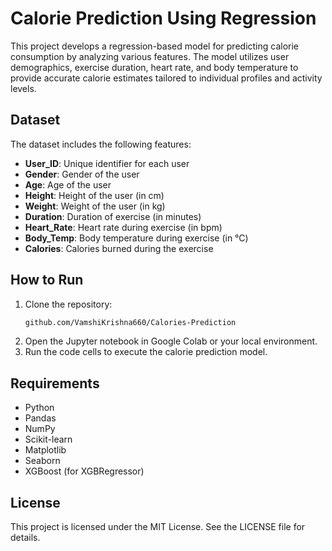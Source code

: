 # Calorie Prediction Using Regression

This project develops a regression-based model for predicting calorie consumption by analyzing various features. The model utilizes user demographics, exercise duration, heart rate, and body temperature to provide accurate calorie estimates tailored to individual profiles and activity levels.

## Dataset
The dataset includes the following features:
- **User_ID**: Unique identifier for each user
- **Gender**: Gender of the user
- **Age**: Age of the user
- **Height**: Height of the user (in cm)
- **Weight**: Weight of the user (in kg)
- **Duration**: Duration of exercise (in minutes)
- **Heart_Rate**: Heart rate during exercise (in bpm)
- **Body_Temp**: Body temperature during exercise (in °C)
- **Calories**: Calories burned during the exercise

## How to Run
1. Clone the repository:
   ```bash
   github.com/VamshiKrishna660/Calories-Prediction
2. Open the Jupyter notebook in Google Colab or your local environment.
3. Run the code cells to execute the calorie prediction model.

## Requirements
- Python
- Pandas
- NumPy
- Scikit-learn
- Matplotlib
- Seaborn
- XGBoost (for XGBRegressor)

## License
This project is licensed under the MIT License. See the LICENSE file for details.
